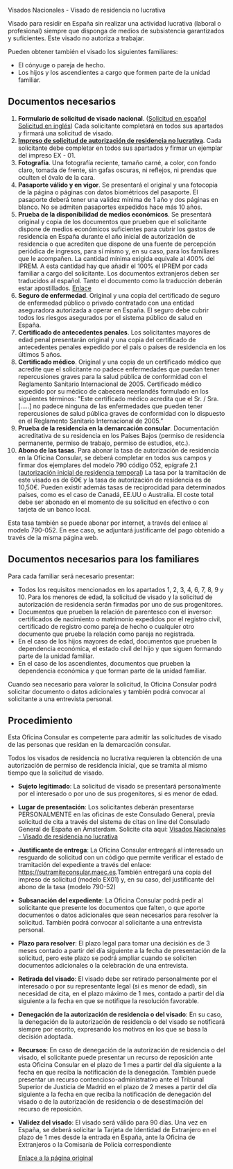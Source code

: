  Visados Nacionales - Visado de residencia no lucrativa

  Visado para residir en España sin realizar una actividad lucrativa (laboral o profesional) siempre que disponga de medios de subsistencia garantizados y suficientes. Este visado no autoriza a trabajar. 

 Pueden obtener también el visado los siguientes familiares: 

 * El cónyuge o pareja de hecho.
* Los hijos y los ascendientes a cargo que formen parte de la unidad familiar.

 Documentos necesarios
---------------------

 1. **Formulario de solicitud de visado nacional**. ([Solicitud en español](https://www.exteriores.gob.es/DocumentosAuxiliaresSC/Pa%C3%ADses%20Bajos/AMSTERDAM%20%28C%29/SolicitudNacionalES.pdf) [Solicitud en inglés](https://www.exteriores.gob.es/DocumentosAuxiliaresSC/Pa%C3%ADses%20Bajos/AMSTERDAM%20%28C%29/SolicitudNacionalEN.pdf)) Cada solicitante completará en todos sus apartados y firmará una solicitud de visado.
2. **[Impreso de solicitud de autorización de residencia no lucrativa](https://extranjeros.inclusion.gob.es/ficheros/Modelos_solicitudes/mod_solicitudes2/01-Formulario_residencia_no_lucrativa.pdf)**. Cada solicitante debe completar en todos sus apartados y firmar un ejemplar del impreso EX - 01.
3. **Fotografía**. Una fotografía reciente, tamaño carné, a color, con fondo claro, tomada de frente, sin gafas oscuras, ni reflejos, ni prendas que oculten el óvalo de la cara.
4. **Pasaporte válido y en vigor**. Se presentará el original y una fotocopia de la página o páginas con datos biométricos del pasaporte. El pasaporte deberá tener una validez mínima de 1 año y dos páginas en blanco. No se admiten pasaportes expedidos hace más 10 años.
5. **Prueba de la disponibilidad de medios económicos**. Se presentará original y copia de los documentos que prueben que el solicitante dispone de medios económicos suficientes para cubrir los gastos de residencia en España durante el año inicial de autorización de residencia o que acrediten que dispone de una fuente de percepción periódica de ingresos, para sí mismo y, en su caso, para los familiares que le acompañen. La cantidad mínima exigida equivale al 400% del IPREM. A esta cantidad hay que añadir el 100% el IPREM por cada familiar a cargo del solicitante. Los documentos extranjeros deben ser traducidos al español. Tanto el documento como la traducción deberán estar apostillados. [Enlace](https://www.rechtspraak.nl/onderwerpen/apostille-legalisatie)
6. **Seguro de enfermedad**. Original y una copia del certificado de seguro de enfermedad público o privado contratado con una entidad aseguradora autorizada a operar en España. El seguro debe cubrir todos los riesgos asegurados por el sistema público de salud en España.
7. **Certificado de antecedentes penales**. Los solicitantes mayores de edad penal presentarán original y una copia del certificado de antecedentes penales expedido por el país o países de residencia en los últimos 5 años.
8. **Certificado médico**. Original y una copia de un certificado médico que acredite que el solicitante no padece enfermedades que puedan tener repercusiones graves para la salud pública de conformidad con el Reglamento Sanitario Internacional de 2005. Certificado médico expedido por su médico de cabecera neerlandés formulado en los siguientes términos: "Este certificado médico acredita que el Sr. / Sra. […..] no padece ninguna de las enfermedades que pueden tener repercusiones de salud pública graves de conformidad con lo dispuesto en el Reglamento Sanitario Internacional de 2005.”
9. **Prueba de la residencia en la demarcación consular**. Documentación acreditativa de su residencia en los Países Bajos (permiso de residencia permanente, permiso de trabajo, permiso de estudios, etc.).
10. **Abono de las tasas**. Para abonar la tasa de autorización de residencia en la Oficina Consular, se deberá completar en todos sus campos y firmar dos ejemplares del modelo 790 código 052, epígrafe 2.1 ([autorización inicial de residencia temporal](https://sede.administracionespublicas.gob.es/pagina/index/directorio/tasa052)) La tasa por la tramitación de este visado es de 60€ y la tasa de autorización de residencia es de 10,50€. Pueden existir además tasas de reciprocidad para determinados países, como es el caso de Canadá, EE.UU o Australia. El coste total debe ser abonado en el momento de su solicitud en efectivo o con tarjeta de un banco local.

 Esta tasa también se puede abonar por internet, a través del enlace al modelo 790-052. En ese caso, se adjuntará justificante del pago obtenido a través de la misma página web.

 Documentos necesarios para los familiares
-----------------------------------------

 Para cada familiar será necesario presentar: 

 * Todos los requisitos mencionados en los apartados 1, 2, 3, 4, 6, 7, 8, 9 y 10. Para los menores de edad, la solicitud de visado y la solicitud de autorización de residencia serán firmadas por uno de sus progenitores.
* Documentos que prueben la relación de parentesco con el inversor: certificados de nacimiento o matrimonio expedidos por el registro civil, certificado de registro como pareja de hecho o cualquier otro documento que pruebe la relación como pareja no registrada.
* En el caso de los hijos mayores de edad, documentos que prueben la dependencia económica, el estado civil del hijo y que siguen formando parte de la unidad familiar.
* En el caso de los ascendientes, documentos que prueben la dependencia económica y que forman parte de la unidad familiar.

 Cuando sea necesario para valorar la solicitud, la Oficina Consular podrá solicitar documento o datos adicionales y también podrá convocar al solicitante a una entrevista personal.

 Procedimiento
-------------

 Esta Oficina Consular es competente para admitir las solicitudes de visado de las personas que residan en la demarcación consular. 

 Todos los visados de residencia no lucrativa requieren la obtención de una autorización de permiso de residencia inicial, que se tramita al mismo tiempo que la solicitud de visado.

 * **Sujeto legitimado**: La solicitud de visado se presentará personalmente por el interesado o por uno de sus progenitores, si es menor de edad.
* **Lugar de presentación**: Los solicitantes deberán presentarse PERSONALMENTE en las oficinas de este Consulado General, previa solicitud de cita a través del sistema de citas on line del Consulado General de España en Ámsterdam. Solicite cita aquí:  [Visados Nacionales - Visado de residencia no lucrativa](https://app.bookitit.com/es/hosteds/widgetdefault/2c6277fc2bf43562ccce5c647ff1db4eb#datetime)
* **Justificante de entrega**: La Oficina Consular entregará al interesado un resguardo de solicitud con un código que permite verificar el estado de tramitación del expediente a través del enlace: <https://sutramiteconsular.maec.es>.También entregará una copia del impreso de solicitud (modelo EX01) y, en su caso, del justificante del abono de la tasa (modelo 790-52)
* **Subsanación del expediente**: La Oficina Consular podrá pedir al solicitante que presente los documentos que falten, o que aporte documentos o datos adicionales que sean necesarios para resolver la solicitud. También podrá convocar al solicitante a una entrevista personal.
* **Plazo para resolver**: El plazo legal para tomar una decisión es de 3 meses contado a partir del día siguiente a la fecha de presentación de la solicitud, pero este plazo se podrá ampliar cuando se soliciten documentos adicionales o la celebración de una entrevista.
* **Retirada del visado**: El visado debe ser retirado personalmente por el interesado o por su representante legal (si es menor de edad), sin necesidad de cita, en el plazo máximo de 1 mes, contado a partir del día siguiente a la fecha en que se notifique la resolución favorable.
* **Denegación de la autorización de residencia o del visado**: En su caso, la denegación de la autorización de residencia o del visado se notificará siempre por escrito, expresando los motivos en los que se basa la decisión adoptada.
* **Recursos**: En caso de denegación de la autorización de residencia o del visado, el solicitante puede presentar un recurso de reposición ante esta Oficina Consular en el plazo de 1 mes a partir del día siguiente a la fecha en que reciba la notificación de la denegación. También puede presentar un recurso contencioso-administrativo ante el Tribunal Superior de Justicia de Madrid en el plazo de 2 meses a partir del día siguiente a la fecha en que reciba la notificación de denegación del visado o de la autorización de residencia o de desestimación del recurso de reposición.
* **Validez del visado**: El visado será válido para 90 días. Una vez en España, se deberá solicitar la Tarjeta de Identidad de Extranjero en el plazo de 1 mes desde la entrada en España, ante la Oficina de Extranjeros o la Comisaría de Policía correspondiente

  [Enlace a la página original](https://www.exteriores.gob.es/Consulados/amsterdam/es/ServiciosConsulares/Paginas/index.aspx?scco=Pa%C3%ADses+Bajos&scd=9&scca=Visados&scs=Visados%20Nacionales%20-%20Visado%20de%20residencia%20no%20lucrativa)